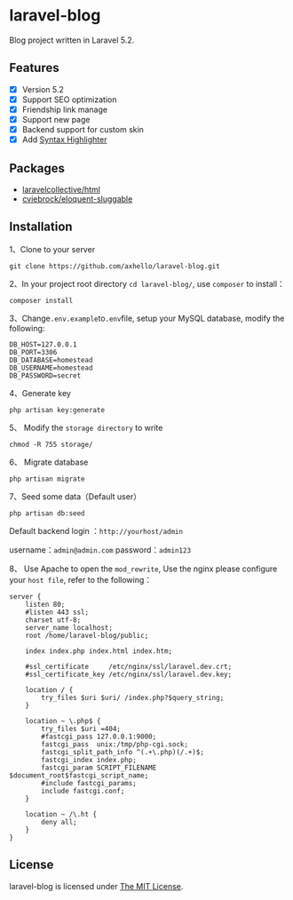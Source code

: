 # laravel-blog

Blog project written in Laravel 5.2.

## Features

- [x] Version 5.2
- [x] Support SEO optimization
- [x] Friendship link manage
- [x] Support new page
- [x] Backend support for custom skin
- [x] Add [Syntax Highlighter](http://prismjs.com/#basic-usage)

## Packages

* [laravelcollective/html](https://github.com/LaravelCollective/html)
* [cviebrock/eloquent-sluggable](https://github.com/cviebrock/eloquent-sluggable/)


## Installation

1、Clone to your server

```
git clone https://github.com/axhello/laravel-blog.git
```

2、In your project root directory `cd laravel-blog/`, use `composer` to install：

```
composer install
```

3、Change`.env.example`to`.env`file, setup your MySQL database, modify the following:

```
DB_HOST=127.0.0.1
DB_PORT=3306
DB_DATABASE=homestead
DB_USERNAME=homestead
DB_PASSWORD=secret
```

4、Generate key

```
php artisan key:generate
```

5、 Modify the `storage directory` to write

```
chmod -R 755 storage/
```

6、 Migrate database

```
php artisan migrate
```
7、Seed some data（Default user）

```
php artisan db:seed
```
Default backend login ：`http://yourhost/admin` 

username：`admin@admin.com` password：`admin123`

8、 Use Apache to open the `mod_rewrite`, Use the nginx please configure your `host file`, refer to the following：

```
server {
    listen 80;
    #listen 443 ssl;
    charset utf-8;
    server_name localhost;
    root /home/laravel-blog/public;

    index index.php index.html index.htm;
    
    #ssl_certificate     /etc/nginx/ssl/laravel.dev.crt;
    #ssl_certificate_key /etc/nginx/ssl/laravel.dev.key;

    location / {
        try_files $uri $uri/ /index.php?$query_string;
    }

    location ~ \.php$ {
        try_files $uri =404;
        #fastcgi_pass 127.0.0.1:9000;
        fastcgi_pass  unix:/tmp/php-cgi.sock;
        fastcgi_split_path_info ^(.+\.php)(/.+)$;
        fastcgi_index index.php;
        fastcgi_param SCRIPT_FILENAME $document_root$fastcgi_script_name;
        #include fastcgi_params;
        include fastcgi.conf;
    }

    location ~ /\.ht {
        deny all;
    }
}
```

## License

laravel-blog is licensed under [The MIT License](https://github.com/axhello/laravel-blog/blob/master/LICENSE).
